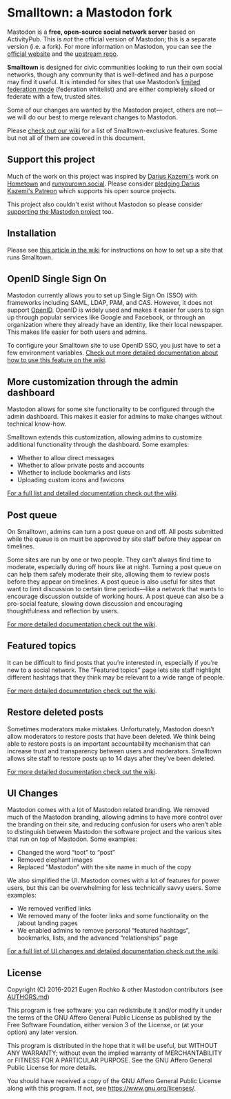 # Smalltown: a Mastodon fork

Mastodon is a **free, open-source social network server** based on ActivityPub. This is *not* the official version of Mastodon; this is a separate version (i.e. a fork). For more information on Mastodon, you can see the [official website](https://joinmastodon.org) and the [upstream repo](https://github.com/tootsuite/mastodon).

__Smalltown__ is designed for civic communities looking to run their own social networks, though any community that is well-defined and has a purpose may find it useful. It is intended for sites that use Mastodon’s [limited federation mode](https://docs.joinmastodon.org/admin/config/#limited_federation_mode) (federation whitelist) and are either completely siloed or federate with a few, trusted sites.

Some of our changes are wanted by the Mastodon project, others are not—we will do our best to merge relevant changes to Mastodon.

Please [check out our wiki](https://github.com/chandrn7/civic-logic/wiki) for a list of Smalltown-exclusive features. Some but not all of them are covered in this document.

## Support this project

Much of the work on this project was inspired by [Darius Kazemi's](https://tinysubversions.com) work on [Hometown](https://github.com/hometown-fork/hometown) and [runyourown.social](https://runyourown.social). Please consider [pledging Darius Kazemi's Patreon](https://www.patreon.com/tinysubversions) which supports his open source projects.

This project also couldn't exist without Mastodon so please consider [supporting the Mastodon project](https://www.patreon.com/mastodon) too.

## Installation

Please see [this article in the wiki](https://github.com/chandrn7/smalltown/wiki/How-to-set-up-a-site-that-runs-Smalltown) for instructions on how to set up a site that runs Smalltown.

## OpenID Single Sign On

Mastodon currently allows you to set up Single Sign On (SSO) with frameworks including SAML, LDAP, PAM, and CAS. However, it does not support [OpenID](https://openid.net/connect/). OpenID is widely used and makes it easier for users to sign up through popular services like Google and Facebook, or through an organization where they already have an identity, like their local newspaper. This makes life easier for both users and admins.

To configure your Smalltown site to use OpenID SSO, you just have to set a few environment variables. [Check out more detailed documentation about how to use this feature on the wiki](https://github.com/chandrn7/civic-logic/wiki/OpenID-SSO).

## More customization through the admin dashboard

Mastodon allows for some site functionality to be configured through the admin dashboard. This makes it easier for admins to make changes without technical know-how. 

Smalltown extends this customization, allowing admins to customize additional functionality through the dashboard. Some examples:
* Whether to allow direct messages
* Whether to allow private posts and accounts
* Whether to include bookmarks and lists
* Uploading custom icons and favicons

[For a full list and detailed documentation check out the wiki](https://github.com/chandrn7/civic-logic/wiki).

## Post queue

On Smalltown, admins can turn a post queue on and off. All posts submitted while the queue is on must be approved by site staff before they appear on timelines. 

Some sites are run by one or two people. They can't always find time to moderate, especially during off hours like at night. Turning a post queue on can help them safely moderate their site, allowing them to review posts before they appear on timelines. A post queue is also useful for sites that want to limit discussion to certain time periods—like a network that wants to encourage discussion outside of working hours. A post queue can also be a pro-social feature, slowing down discussion and encouraging thoughtfulness and reflection by users.

[For more detailed documentation check out the wiki](https://github.com/chandrn7/smalltown/wiki/Post-queue).

## Featured topics

It can be difficult to find posts that you’re interested in, especially if you’re new to a social network. The “Featured topics” page lets site staff highlight different hashtags that they think may be relevant to a wide range of people.

[For more detailed documentation check out the wiki](https://github.com/chandrn7/civic-logic/wiki/Featured-topics).

## Restore deleted posts

Sometimes moderators make mistakes. Unfortunately, Mastodon doesn’t allow moderators to restore posts that have been deleted. We think being able to restore posts is an important accountability mechanism that can increase trust and transparency between users and moderators. Smalltown allows site staff to restore posts up to 14 days after they’ve been deleted.

[For more detailed documentation check out the wiki](https://github.com/chandrn7/civic-logic/wiki/Restore-deleted-posts).

## UI Changes

Mastodon comes with a lot of Mastodon related branding. We removed much of the Mastodon branding, allowing admins to have more control over the branding on their site, and reducing confusion for users who aren’t able to distinguish between Mastodon the software project and the various sites that run on top of Mastodon. Some examples: 
* Changed the word “toot” to “post” 
* Removed elephant images
* Replaced “Mastodon” with the site name in much of the copy

We also simplified the UI. Mastodon comes with a lot of features for power users, but this can be overwhelming for less technically savvy users. Some examples:
* We removed verified links
* We removed many of the footer links and some functionality on the /about landing pages
* We enabled admins to remove personal “featured hashtags”, bookmarks, lists, and the advanced “relationships” page

[For a full list of UI changes and detailed documentation check out the wiki](https://github.com/chandrn7/civic-logic/wiki).

## License

Copyright (C) 2016-2021 Eugen Rochko & other Mastodon contributors (see [AUTHORS.md](AUTHORS.md))

This program is free software: you can redistribute it and/or modify it under the terms of the GNU Affero General Public License as published by the Free Software Foundation, either version 3 of the License, or (at your option) any later version.

This program is distributed in the hope that it will be useful, but WITHOUT ANY WARRANTY; without even the implied warranty of MERCHANTABILITY or FITNESS FOR A PARTICULAR PURPOSE. See the GNU Affero General Public License for more details.

You should have received a copy of the GNU Affero General Public License along with this program. If not, see <https://www.gnu.org/licenses/>.
